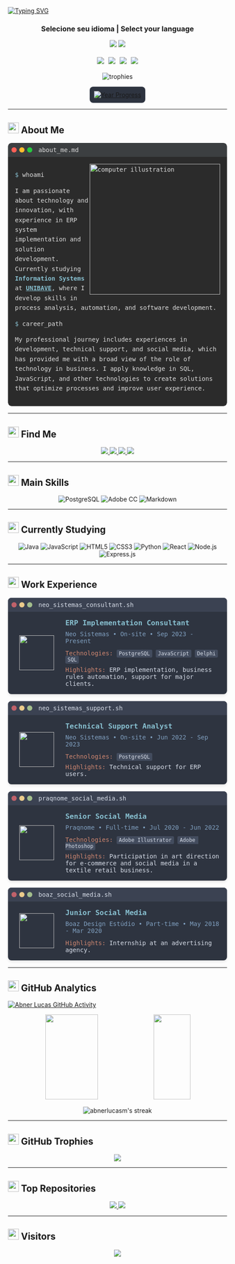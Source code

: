 [![Typing SVG](https://readme-typing-svg.herokuapp.com/?color=c9d1d9&size=35&center=true&vCenter=true&width=1000&lines=Hello,+my+name+is+Abner+Lucas;I'm+21+years+old;I'm+from+Brazil+🇧🇷;Information+Systems+Student;Welcome!+😊&font=JetBrains+Mono+Nerd+Font)](https://git.io/typing-svg)

<div align="center">
  <div style="margin-top: 20px;">
    <h3>Selecione seu idioma | Select your language</h3>
    <a href="README.md"><img src="https://img.shields.io/badge/🇧🇷_Português-002D62?style=for-the-badge"/></a>
    <a href="README.en.md"><img src="https://img.shields.io/badge/🇺🇸_English-B22234?style=for-the-badge"/></a>
  </div>
  
  <div style="margin-top: 20px; display: flex; justify-content: center; gap: 10px; flex-wrap: wrap;">
    <a href="https://www.linkedin.com/in/abner-lucas/"><img src="https://img.shields.io/badge/LinkedIn-%230077B5.svg?&style=flat-square&logo=linkedin&logoColor=white"/></a>
    <a href="https://instagram.com/abnerlucasm"><img src="https://img.shields.io/badge/Instagram-%23E4405F.svg?&style=flat-square&logo=instagram&logoColor=white"/></a>
    <a href="mailto:cmp.1a.abnerlucas.m@gmail.com"><img src="https://img.shields.io/badge/Gmail-%23333.svg?&style=flat-square&logo=gmail&logoColor=white"/></a>
    <a href="https://discord.com/channels/@abnerlucasm/"><img src="https://img.shields.io/badge/Discord-7289DA.svg?style=flat-square&logo=discord&logoColor=white"/></a>
  </div>
  
  <div style="margin-top: 20px;">
    <img src="https://github-profile-trophy.vercel.app/?username=abnerlucasm&theme=nord&row=1&column=6&margin-w=15" alt="trophies" />
  </div>
  
  <!-- Dynamic Year Progress -->
  <div style="margin-top: 15px; background: #2e3440; padding: 10px; border-radius: 8px; display: inline-block;">
    <a href="https://getyearprogress.com/" target="_blank">
      <img src="https://year-progress.vercel.app/api" alt="Year Progress" />
    </a>
  </div>
</div>

---

## <img src="https://raw.githubusercontent.com/Tarikul-Islam-Anik/Animated-Fluent-Emojis/master/Emojis/People/Technologist.png" width="25" /> About Me

<div style="border-radius: 8px; overflow: hidden; margin-bottom: 16px; width: 100%; font-family: 'JetBrains Mono', monospace;">
  <div style="background: #3c3f41; padding: 8px; border-top-left-radius: 8px; border-top-right-radius: 8px; display: flex; align-items: center;">
    <div style="width: 12px; height: 12px; border-radius: 50%; background: #ff5f56; margin-right: 6px;"></div>
    <div style="width: 12px; height: 12px; border-radius: 50%; background: #ffbd2e; margin-right: 6px;"></div>
    <div style="width: 12px; height: 12px; border-radius: 50%; background: #27c93f; margin-right: 6px;"></div>
    <div style="color: #ddd; font-size: 14px; margin-left: 8px; font-family: 'JetBrains Mono', monospace;">about_me.md</div>
  </div>
  <div style="background: #2b2b2b; color: #ddd; padding: 16px; border-bottom-left-radius: 8px; border-bottom-right-radius: 8px; font-family: 'JetBrains Mono', monospace; line-height: 1.6;">
    <img src="https://raw.githubusercontent.com/MicaelliMedeiros/micaellimedeiros/master/image/computer-illustration.png" alt="computer illustration" width="300px" align="right">
    <p><span style="color: #88c0d0;">$</span> whoami</p>
    <p>I am passionate about technology and innovation, with experience in ERP system implementation and solution development. Currently studying <span style="color: #88c0d0;"><b>Information Systems</b></span> at <a href="https://unibave.net/" style="color: #88c0d0;"><b>UNIBAVE</b></a>, where I develop skills in process analysis, automation, and software development.</p>
    <p><span style="color: #88c0d0;">$</span> career_path</p>
    <p>My professional journey includes experiences in development, technical support, and social media, which has provided me with a broad view of the role of technology in business. I apply knowledge in SQL, JavaScript, and other technologies to create solutions that optimize processes and improve user experience.</p>
  </div>
</div>

---

## <img src="https://raw.githubusercontent.com/Tarikul-Islam-Anik/Animated-Fluent-Emojis/master/Emojis/Objects/Link.png" width="25" /> Find Me

<p align="center">
  <a href="https://instagram.com/abnerlucasm" target="_blank">
    <img src="https://img.shields.io/badge/Instagram-%23E4405F.svg?&style=for-the-badge&logo=instagram&logoColor=white"/>
  </a>
  <a href="mailto:cmp.1a.abnerlucas.m@gmail.com">
    <img src="https://img.shields.io/badge/Gmail-%23333.svg?&style=for-the-badge&logo=gmail&logoColor=white"/>
  </a>
  <a href="https://www.linkedin.com/in/abner-lucas/" target="_blank">
    <img src="https://img.shields.io/badge/LinkedIn-%230077B5.svg?&style=for-the-badge&logo=linkedin&logoColor=white"/>
  </a>
  <a href="https://discord.com/channels/@abnerlucasm/">
    <img src="https://img.shields.io/badge/Discord-7289DA.svg?style=for-the-badge&logo=discord&logoColor=white"/>
  </a>
</p>

---

## <img src="https://raw.githubusercontent.com/Tarikul-Islam-Anik/Animated-Fluent-Emojis/master/Emojis/Objects/Hammer%20and%20Wrench.png" width="25" /> Main Skills

<div align="center">
  
  ![PostgreSQL](https://img.shields.io/badge/PostgreSQL-0D1117?style=for-the-badge&logo=postgresql&logoColor=white)
  ![Adobe CC](https://img.shields.io/badge/Adobe_CC-0D1117?style=for-the-badge&logo=adobecreativecloud&logoColor=white)
  ![Markdown](https://img.shields.io/badge/Markdown-000000?style=for-the-badge&logo=markdown&logoColor=white)
  
</div>

---

## <img src="https://raw.githubusercontent.com/Tarikul-Islam-Anik/Animated-Fluent-Emojis/master/Emojis/Objects/Open%20Book.png" width="25" /> Currently Studying

<div align="center">
  
  ![Java](https://img.shields.io/badge/Java-ED8B00?style=for-the-badge&logo=java&logoColor=white)
  ![JavaScript](https://img.shields.io/badge/JavaScript-F7DF1E?style=for-the-badge&logo=javascript&logoColor=black)
  ![HTML5](https://img.shields.io/badge/HTML5-E34F26?style=for-the-badge&logo=html5&logoColor=white)
  ![CSS3](https://img.shields.io/badge/CSS3-1572B6?style=for-the-badge&logo=css3&logoColor=white)
  ![Python](https://img.shields.io/badge/Python-3670A0?style=for-the-badge&logo=python&logoColor=ffdd54)
  ![React](https://img.shields.io/badge/React-20232A?style=for-the-badge&logo=react&logoColor=61DAFB)
  ![Node.js](https://img.shields.io/badge/Node.js-6DA55F?style=for-the-badge&logo=node.js&logoColor=white)
  ![Express.js](https://img.shields.io/badge/Express.js-404d59?style=for-the-badge&logo=express&logoColor=white)
  
</div>

---

## <img src="https://raw.githubusercontent.com/Tarikul-Islam-Anik/Animated-Fluent-Emojis/master/Emojis/Objects/Briefcase.png" width="25" /> Work Experience

<div style="font-family: 'JetBrains Mono', monospace;">
  <!-- Neo Sistemas - ERP Consultant -->
  <div style="background: #2e3440; color: #d8dee9; border-radius: 8px; margin-bottom: 16px; overflow: hidden; box-shadow: 0 4px 6px -1px rgba(0, 0, 0, 0.1);">
    <div style="background: #3b4252; padding: 8px; display: flex; align-items: center;">
      <div style="width: 12px; height: 12px; background: #bf616a; border-radius: 50%; margin-right: 6px;"></div>
      <div style="width: 12px; height: 12px; background: #ebcb8b; border-radius: 50%; margin-right: 6px;"></div>
      <div style="width: 12px; height: 12px; background: #a3be8c; border-radius: 50%; margin-right: 6px;"></div>
      <span style="font-family: 'JetBrains Mono', monospace; margin-left: 8px;">neo_sistemas_consultant.sh</span>
    </div>
    <div style="display: flex; padding: 16px;">
      <div style="width: 100px; display: flex; justify-content: center; align-items: center;">
        <a href="https://www.neosistemas.com.br">
          <img src="https://neosistemas.com.br/wp-content/uploads/2021/11/logo_neo_sistemas.svg" width="80px" />
        </a>
      </div>
      <div style="flex: 1; padding-left: 16px;">
        <h3 style="margin: 0 0 8px 0; color: #88c0d0;">ERP Implementation Consultant</h3>
        <h4 style="margin: 0 0 12px 0; font-weight: normal; color: #81a1c1;"><a href="https://www.neosistemas.com.br" style="color: #81a1c1; text-decoration: none;">Neo Sistemas</a> • On-site • Sep 2023 - Present</h4>
        <p style="margin: 0 0 8px 0;"><span style="color: #d08770;">Technologies:</span> <code style="background: #434c5e; padding: 2px 5px; border-radius: 3px;">PostgreSQL</code> <code style="background: #434c5e; padding: 2px 5px; border-radius: 3px;">JavaScript</code> <code style="background: #434c5e; padding: 2px 5px; border-radius: 3px;">Delphi</code> <code style="background: #434c5e; padding: 2px 5px; border-radius: 3px;">SQL</code></p>
        <p style="margin: 0;"><span style="color: #d08770;">Highlights:</span> ERP implementation, business rules automation, support for major clients.</p>
      </div>
    </div>
  </div>
  
  <!-- Neo Sistemas - Support Analyst -->
  <div style="background: #2e3440; color: #d8dee9; border-radius: 8px; margin-bottom: 16px; overflow: hidden; box-shadow: 0 4px 6px -1px rgba(0, 0, 0, 0.1);">
    <div style="background: #3b4252; padding: 8px; display: flex; align-items: center;">
      <div style="width: 12px; height: 12px; background: #bf616a; border-radius: 50%; margin-right: 6px;"></div>
      <div style="width: 12px; height: 12px; background: #ebcb8b; border-radius: 50%; margin-right: 6px;"></div>
      <div style="width: 12px; height: 12px; background: #a3be8c; border-radius: 50%; margin-right: 6px;"></div>
      <span style="font-family: 'JetBrains Mono', monospace; margin-left: 8px;">neo_sistemas_support.sh</span>
    </div>
    <div style="display: flex; padding: 16px;">
      <div style="width: 100px; display: flex; justify-content: center; align-items: center;">
        <a href="https://www.neosistemas.com.br">
          <img src="https://neosistemas.com.br/wp-content/uploads/2021/11/logo_neo_sistemas.svg" width="80px" />
        </a>
      </div>
      <div style="flex: 1; padding-left: 16px;">
        <h3 style="margin: 0 0 8px 0; color: #88c0d0;">Technical Support Analyst</h3>
        <h4 style="margin: 0 0 12px 0; font-weight: normal; color: #81a1c1;"><a href="https://www.neosistemas.com.br" style="color: #81a1c1; text-decoration: none;">Neo Sistemas</a> • On-site • Jun 2022 - Sep 2023</h4>
        <p style="margin: 0 0 8px 0;"><span style="color: #d08770;">Technologies:</span> <code style="background: #434c5e; padding: 2px 5px; border-radius: 3px;">PostgreSQL</code></p>
        <p style="margin: 0;"><span style="color: #d08770;">Highlights:</span> Technical support for ERP users.</p>
      </div>
    </div>
  </div>
  
  <!-- Praqnome -->
  <div style="background: #2e3440; color: #d8dee9; border-radius: 8px; margin-bottom: 16px; overflow: hidden; box-shadow: 0 4px 6px -1px rgba(0, 0, 0, 0.1);">
    <div style="background: #3b4252; padding: 8px; display: flex; align-items: center;">
      <div style="width: 12px; height: 12px; background: #bf616a; border-radius: 50%; margin-right: 6px;"></div>
      <div style="width: 12px; height: 12px; background: #ebcb8b; border-radius: 50%; margin-right: 6px;"></div>
      <div style="width: 12px; height: 12px; background: #a3be8c; border-radius: 50%; margin-right: 6px;"></div>
      <span style="font-family: 'JetBrains Mono', monospace; margin-left: 8px;">praqnome_social_media.sh</span>
    </div>
    <div style="display: flex; padding: 16px;">
      <div style="width: 100px; display: flex; justify-content: center; align-items: center;">
        <a href="https://www.praqnome.com.br">
          <img src="https://praqnome.cdn.magazord.com.br/resources/favicon.png" width="80px" />
        </a>
      </div>
      <div style="flex: 1; padding-left: 16px;">
        <h3 style="margin: 0 0 8px 0; color: #88c0d0;">Senior Social Media</h3>
        <h4 style="margin: 0 0 12px 0; font-weight: normal; color: #81a1c1;"><a href="https://www.praqnome.com.br" style="color: #81a1c1; text-decoration: none;">Praqnome</a> • Full-time • Jul 2020 - Jun 2022</h4>
        <p style="margin: 0 0 8px 0;"><span style="color: #d08770;">Technologies:</span> <code style="background: #434c5e; padding: 2px 5px; border-radius: 3px;">Adobe Illustrator</code> <code style="background: #434c5e; padding: 2px 5px; border-radius: 3px;">Adobe Photoshop</code></p>
        <p style="margin: 0;"><span style="color: #d08770;">Highlights:</span> Participation in art direction for e-commerce and social media in a textile retail business.</p>
      </div>
    </div>
  </div>
  
  <!-- Boaz Design -->
  <div style="background: #2e3440; color: #d8dee9; border-radius: 8px; margin-bottom: 16px; overflow: hidden; box-shadow: 0 4px 6px -1px rgba(0, 0, 0, 0.1);">
    <div style="background: #3b4252; padding: 8px; display: flex; align-items: center;">
      <div style="width: 12px; height: 12px; background: #bf616a; border-radius: 50%; margin-right: 6px;"></div>
      <div style="width: 12px; height: 12px; background: #ebcb8b; border-radius: 50%; margin-right: 6px;"></div>
      <div style="width: 12px; height: 12px; background: #a3be8c; border-radius: 50%; margin-right: 6px;"></div>
      <span style="font-family: 'JetBrains Mono', monospace; margin-left: 8px;">boaz_social_media.sh</span>
    </div>
    <div style="display: flex; padding: 16px;">
      <div style="width: 100px; display: flex; justify-content: center; align-items: center;">
        <a href="https://www.boazdesign.com.br">
          <img src="https://encrypted-tbn0.gstatic.com/images?q=tbn:ANd9GcRZ7aLnTeI9l-iyP_Wm397kz69n5wR1VMXHcg&s" width="80px" />
        </a>
      </div>
      <div style="flex: 1; padding-left: 16px;">
        <h3 style="margin: 0 0 8px 0; color: #88c0d0;">Junior Social Media</h3>
        <h4 style="margin: 0 0 12px 0; font-weight: normal; color: #81a1c1;"><a href="https://www.boazdesign.com.br" style="color: #81a1c1; text-decoration: none;">Boaz Design Estúdio</a> • Part-time • May 2018 - Mar 2020</h4>
        <p style="margin: 0;"><span style="color: #d08770;">Highlights:</span> Internship at an advertising agency.</p>
      </div>
    </div>
  </div>
</div>

---

## <img src="https://raw.githubusercontent.com/Tarikul-Islam-Anik/Animated-Fluent-Emojis/master/Emojis/Objects/Chart%20Increasing.png" width="25" /> GitHub Analytics

[![Abner Lucas GitHub Activity](https://github-readme-activity-graph.vercel.app/graph?username=abnerlucasm&theme=nord&area=true)](https://github.com/ashutosh00710/github-readme-activity-graph)

<div align="center">
  <img width="49%" height="195px" src="https://github-readme-stats.vercel.app/api?username=abnerlucasm&show_icons=true&count_private=true&hide_border=true&theme=nord" />
  <img width="41%" height="195px" src="https://github-readme-stats.vercel.app/api/top-langs/?username=abnerlucasm&layout=compact&hide_border=true&theme=nord" />
</div>

<p align="center">
  <img src="https://streak-stats.demolab.com/?user=abnerlucasm&theme=nord&hide_border=true" alt="abnerlucasm's streak" />
</p>

---

## <img src="https://raw.githubusercontent.com/Tarikul-Islam-Anik/Animated-Fluent-Emojis/master/Emojis/Objects/Trophy.png" width="25" /> GitHub Trophies

<p align="center">
  <img src="https://github-profile-trophy.vercel.app/?username=abnerlucasm&theme=nord&row=2&column=3" />
</p>

---

## <img src="https://raw.githubusercontent.com/Tarikul-Islam-Anik/Animated-Fluent-Emojis/master/Emojis/Objects/Pushpin.png" width="25" /> Top Repositories

<div align="center">
  <a href="https://github.com/abnerlucasm/sistema-livraria">
    <img src="https://github-readme-stats.vercel.app/api/pin/?username=abnerlucasm&repo=sistema-livraria&theme=nord" />
  </a>
  <a href="https://github.com/abnerlucasm/calculadora-html-js">
    <img src="https://github-readme-stats.vercel.app/api/pin/?username=abnerlucasm&repo=calculadora-html-js&theme=nord" />
  </a>
</div>

---

## <img src="https://raw.githubusercontent.com/Tarikul-Islam-Anik/Animated-Fluent-Emojis/master/Emojis/People/Eyes.png" width="25" /> Visitors

<p align="center">
  <img src="https://profile-counter.glitch.me/{abnerlucasm}/count.svg" />
</p> 